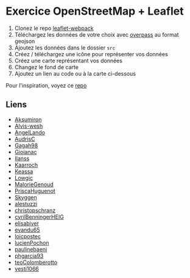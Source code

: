 # Exercice OpenStreetMap + Leaflet

1. Clonez le repo [leaflet-webpack](https://github.com/idris-maps/leaflet-webpack)
2. Téléchargez les données de votre choix avec [overpass](https://overpass-turbo.eu/) au format geojson
3. Ajoutez les données dans le dossier `src`
4. Créez / téléchargez une icône pour représenter vos données
5. Créez une carte représentant vos données
6. Changez le fond de carte
7. Ajoutez un lien au code ou à la carte ci-dessous

Pour l'inspiration, voyez ce [repo](https://github.com/idris-maps/exercice-osm-leaflet)

## Liens

* [Aksumiron]()
* [Alvis-wesh]()
* [AngelLando]()
* [AudrisC]()
* [Gagah98](https://github.com/Gagah98/leaflet-webpack)
* [Gioianac](https://github.com/Gioianac/leaflet-webpack)
* [Ilanss]()
* [Kaarroch]()
* [Keassa]()
* [Lowgic]()
* [MalorieGenoud](https://github.com/MalorieGenoud/leaflet-webpack)
* [PriscaHuguenot](https://github.com/PriscaHuguenot/leaflet-webpack)
* [Skyggen]()
* [alestuzzi](https://github.com/alestuzzi/leaflet-webpack)
* [christopschranz]()
* [cyrilBenningerHEIG]()
* [elisabiver]()
* [evandu65]()
* [loicpostec]()
* [lucienPochon]()
* [paulinebaeni]()
* [phgarcia93](https://github.com/phgarcan/leaflet-webpack.git)
* [teoColomberotto]()
* [vesti1066]()
